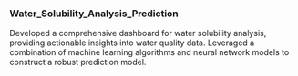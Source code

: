 ### Water_Solubility_Analysis_Prediction

Developed a comprehensive dashboard for water solubility analysis, providing actionable insights into water quality data.
Leveraged a combination of machine learning algorithms and neural network models to construct a robust prediction model.
